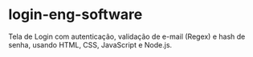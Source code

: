 # login-eng-software
Tela de Login com autenticação, validação de e-mail (Regex) e hash de senha, usando HTML, CSS, JavaScript e Node.js.
